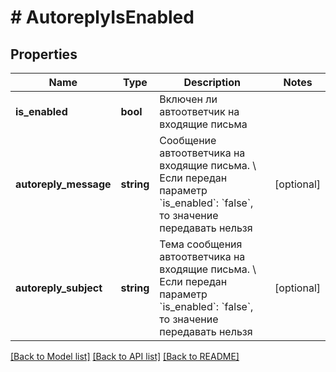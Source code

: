 # # AutoreplyIsEnabled

## Properties

Name | Type | Description | Notes
------------ | ------------- | ------------- | -------------
**is_enabled** | **bool** | Включен ли автоответчик на входящие письма |
**autoreply_message** | **string** | Сообщение автоответчика на входящие письма. \\  Если передан параметр &#x60;is_enabled&#x60;: &#x60;false&#x60;, то значение передавать нельзя | [optional]
**autoreply_subject** | **string** | Тема сообщения автоответчика на входящие письма. \\  Если передан параметр &#x60;is_enabled&#x60;: &#x60;false&#x60;, то значение передавать нельзя | [optional]

[[Back to Model list]](../../README.md#models) [[Back to API list]](../../README.md#endpoints) [[Back to README]](../../README.md)
